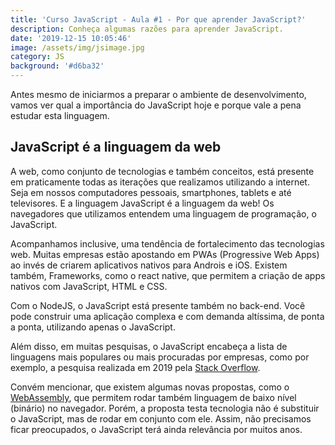 ```yaml
---
title: 'Curso JavaScript - Aula #1 - Por que aprender JavaScript?'
description: Conheça algumas razões para aprender JavaScript.
date: '2019-12-15 10:05:46'
image: /assets/img/jsimage.jpg
category: JS
background: '#d6ba32'
---
```


Antes mesmo de iniciarmos a preparar o ambiente de desenvolvimento, vamos ver qual a importância do JavaScript hoje e porque vale a pena estudar esta linguagem.

## JavaScript é a linguagem da web

A web, como conjunto de tecnologias e também conceitos, está presente em praticamente todas as iterações que realizamos utilizando a internet. Seja em nossos computadores pessoais, smartphones, tablets e até televisores. E a linguagem JavaScript é a linguagem da web! Os navegadores que utilizamos entendem uma linguagem de programação, o JavaScript.

Acompanhamos inclusive, uma tendência de fortalecimento das tecnologias web. Muitas empresas estão apostando em PWAs (Progressive Web Apps) ao invés de criarem aplicativos nativos para Androis e iOS. Existem também, Frameworks, como o react native, que permitem a criação de apps nativos com JavaScript, HTML e CSS.

Com o NodeJS, o JavaScript está presente também no back-end. Você pode construir uma aplicação complexa e com demanda altíssima, de ponta a ponta, utilizando apenas o JavaScript.

Além disso, em muitas pesquisas, o JavaScript encabeça a lista de linguagens mais populares ou mais procuradas por empresas, como por exemplo, a pesquisa realizada em 2019 pela [Stack Overflow](https://insights.stackoverflow.com/survey/2019/#most-popular-technologies).

Convém mencionar, que existem algumas novas propostas, como o [WebAssembly](https://developer.mozilla.org/pt-BR/docs/WebAssembly), que permitem rodar também linguagem de baixo nível (binário) no navegador. Porém, a proposta testa tecnologia não é substituir o JavaScript, mas de rodar em conjunto com ele. Assim, não precisamos ficar preocupados, o JavaScript terá ainda relevância por muitos anos.
